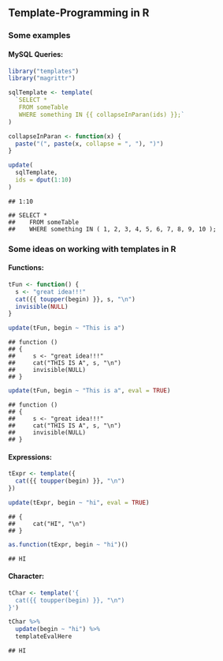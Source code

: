 ## Template-Programming in R



### Some examples

#### MySQL Queries:


```r
library("templates")
library("magrittr")

sqlTemplate <- template(
  `SELECT *
   FROM someTable
   WHERE something IN {{ collapseInParan(ids) }};`
)

collapseInParan <- function(x) {
  paste("(", paste(x, collapse = ", "), ")")
}

update(
  sqlTemplate, 
  ids = dput(1:10)
)
```

```
## 1:10
```

```
## SELECT *
##    FROM someTable
##    WHERE something IN ( 1, 2, 3, 4, 5, 6, 7, 8, 9, 10 );
```


### Some ideas on working with templates in R

#### Functions:


```r
tFun <- function() {
  s <- "great idea!!!"
  cat({{ toupper(begin) }}, s, "\n")
  invisible(NULL)
}

update(tFun, begin ~ "This is a")
```

```
## function () 
## {
##     s <- "great idea!!!"
##     cat("THIS IS A", s, "\n")
##     invisible(NULL)
## }
```

```r
update(tFun, begin ~ "This is a", eval = TRUE)
```

```
## function () 
## {
##     s <- "great idea!!!"
##     cat("THIS IS A", s, "\n")
##     invisible(NULL)
## }
```


#### Expressions:


```r
tExpr <- template({
  cat({{ toupper(begin) }}, "\n")
})

update(tExpr, begin ~ "hi", eval = TRUE)
```

```
## {
##     cat("HI", "\n")
## }
```

```r
as.function(tExpr, begin ~ "hi")()
```

```
## HI
```


#### Character:


```r
tChar <- template('{
  cat({{ toupper(begin) }}, "\n")
}')

tChar %>%
  update(begin ~ "hi") %>%
  templateEvalHere
```

```
## HI
```

